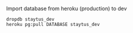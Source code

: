 Import database from heroku (production) to dev

    dropdb staytus_dev
    heroku pg:pull DATABASE staytus_dev

